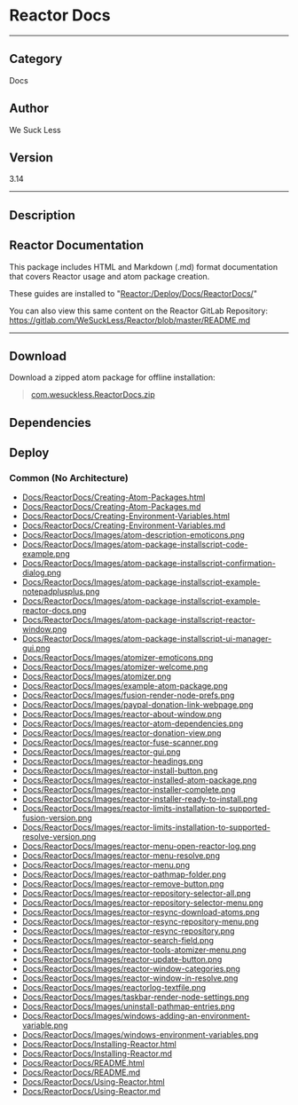 # Reactor Docs
___

## Category
Docs

## Author
We Suck Less

## Version
3.14

___

## Description
<h2>Reactor Documentation</h2> 

<p>This package includes HTML and Markdown (.md) format documentation that covers Reactor usage and atom package creation.</p>
<p>These guides are installed to "<a href="file://Reactor:/Deploy/Docs/ReactorDocs/">Reactor:/Deploy/Docs/ReactorDocs/</a>"</p>

<p>You can also view this same content on the Reactor GitLab Repository:<br>
<a href="https://gitlab.com/WeSuckLess/Reactor/blob/master/README.md">https://gitlab.com/WeSuckLess/Reactor/blob/master/README.md</a></p>


___

## Download

Download a zipped atom package for offline installation:
> [com.wesuckless.ReactorDocs.zip](https://gitlab.com/WeSuckLess/Reactor/-/archive/master/Reactor-master.zip?path=Atoms/com.wesuckless.ReactorDocs)  

## Dependencies

## Deploy

### Common (No Architecture)

<ul>
<li><a href="https://gitlab.com/WeSuckLess/Reactor/-/blob/master/Atoms/com.wesuckless.ReactorDocs/Docs/ReactorDocs/Creating-Atom-Packages.html?ref_type=heads">Docs/ReactorDocs/Creating-Atom-Packages.html</a></li>
<li><a href="https://gitlab.com/WeSuckLess/Reactor/-/blob/master/Atoms/com.wesuckless.ReactorDocs/Docs/ReactorDocs/Creating-Atom-Packages.md?ref_type=heads">Docs/ReactorDocs/Creating-Atom-Packages.md</a></li>
<li><a href="https://gitlab.com/WeSuckLess/Reactor/-/blob/master/Atoms/com.wesuckless.ReactorDocs/Docs/ReactorDocs/Creating-Environment-Variables.html?ref_type=heads">Docs/ReactorDocs/Creating-Environment-Variables.html</a></li>
<li><a href="https://gitlab.com/WeSuckLess/Reactor/-/blob/master/Atoms/com.wesuckless.ReactorDocs/Docs/ReactorDocs/Creating-Environment-Variables.md?ref_type=heads">Docs/ReactorDocs/Creating-Environment-Variables.md</a></li>
<li><a href="https://gitlab.com/WeSuckLess/Reactor/-/blob/master/Atoms/com.wesuckless.ReactorDocs/Docs/ReactorDocs/Images/atom-description-emoticons.png?ref_type=heads">Docs/ReactorDocs/Images/atom-description-emoticons.png</a></li>
<li><a href="https://gitlab.com/WeSuckLess/Reactor/-/blob/master/Atoms/com.wesuckless.ReactorDocs/Docs/ReactorDocs/Images/atom-package-installscript-code-example.png?ref_type=heads">Docs/ReactorDocs/Images/atom-package-installscript-code-example.png</a></li>
<li><a href="https://gitlab.com/WeSuckLess/Reactor/-/blob/master/Atoms/com.wesuckless.ReactorDocs/Docs/ReactorDocs/Images/atom-package-installscript-confirmation-dialog.png?ref_type=heads">Docs/ReactorDocs/Images/atom-package-installscript-confirmation-dialog.png</a></li>
<li><a href="https://gitlab.com/WeSuckLess/Reactor/-/blob/master/Atoms/com.wesuckless.ReactorDocs/Docs/ReactorDocs/Images/atom-package-installscript-example-notepadplusplus.png?ref_type=heads">Docs/ReactorDocs/Images/atom-package-installscript-example-notepadplusplus.png</a></li>
<li><a href="https://gitlab.com/WeSuckLess/Reactor/-/blob/master/Atoms/com.wesuckless.ReactorDocs/Docs/ReactorDocs/Images/atom-package-installscript-example-reactor-docs.png?ref_type=heads">Docs/ReactorDocs/Images/atom-package-installscript-example-reactor-docs.png</a></li>
<li><a href="https://gitlab.com/WeSuckLess/Reactor/-/blob/master/Atoms/com.wesuckless.ReactorDocs/Docs/ReactorDocs/Images/atom-package-installscript-reactor-window.png?ref_type=heads">Docs/ReactorDocs/Images/atom-package-installscript-reactor-window.png</a></li>
<li><a href="https://gitlab.com/WeSuckLess/Reactor/-/blob/master/Atoms/com.wesuckless.ReactorDocs/Docs/ReactorDocs/Images/atom-package-installscript-ui-manager-gui.png?ref_type=heads">Docs/ReactorDocs/Images/atom-package-installscript-ui-manager-gui.png</a></li>
<li><a href="https://gitlab.com/WeSuckLess/Reactor/-/blob/master/Atoms/com.wesuckless.ReactorDocs/Docs/ReactorDocs/Images/atomizer-emoticons.png?ref_type=heads">Docs/ReactorDocs/Images/atomizer-emoticons.png</a></li>
<li><a href="https://gitlab.com/WeSuckLess/Reactor/-/blob/master/Atoms/com.wesuckless.ReactorDocs/Docs/ReactorDocs/Images/atomizer-welcome.png?ref_type=heads">Docs/ReactorDocs/Images/atomizer-welcome.png</a></li>
<li><a href="https://gitlab.com/WeSuckLess/Reactor/-/blob/master/Atoms/com.wesuckless.ReactorDocs/Docs/ReactorDocs/Images/atomizer.png?ref_type=heads">Docs/ReactorDocs/Images/atomizer.png</a></li>
<li><a href="https://gitlab.com/WeSuckLess/Reactor/-/blob/master/Atoms/com.wesuckless.ReactorDocs/Docs/ReactorDocs/Images/example-atom-package.png?ref_type=heads">Docs/ReactorDocs/Images/example-atom-package.png</a></li>
<li><a href="https://gitlab.com/WeSuckLess/Reactor/-/blob/master/Atoms/com.wesuckless.ReactorDocs/Docs/ReactorDocs/Images/fusion-render-node-prefs.png?ref_type=heads">Docs/ReactorDocs/Images/fusion-render-node-prefs.png</a></li>
<li><a href="https://gitlab.com/WeSuckLess/Reactor/-/blob/master/Atoms/com.wesuckless.ReactorDocs/Docs/ReactorDocs/Images/paypal-donation-link-webpage.png?ref_type=heads">Docs/ReactorDocs/Images/paypal-donation-link-webpage.png</a></li>
<li><a href="https://gitlab.com/WeSuckLess/Reactor/-/blob/master/Atoms/com.wesuckless.ReactorDocs/Docs/ReactorDocs/Images/reactor-about-window.png?ref_type=heads">Docs/ReactorDocs/Images/reactor-about-window.png</a></li>
<li><a href="https://gitlab.com/WeSuckLess/Reactor/-/blob/master/Atoms/com.wesuckless.ReactorDocs/Docs/ReactorDocs/Images/reactor-atom-dependencies.png?ref_type=heads">Docs/ReactorDocs/Images/reactor-atom-dependencies.png</a></li>
<li><a href="https://gitlab.com/WeSuckLess/Reactor/-/blob/master/Atoms/com.wesuckless.ReactorDocs/Docs/ReactorDocs/Images/reactor-donation-view.png?ref_type=heads">Docs/ReactorDocs/Images/reactor-donation-view.png</a></li>
<li><a href="https://gitlab.com/WeSuckLess/Reactor/-/blob/master/Atoms/com.wesuckless.ReactorDocs/Docs/ReactorDocs/Images/reactor-fuse-scanner.png?ref_type=heads">Docs/ReactorDocs/Images/reactor-fuse-scanner.png</a></li>
<li><a href="https://gitlab.com/WeSuckLess/Reactor/-/blob/master/Atoms/com.wesuckless.ReactorDocs/Docs/ReactorDocs/Images/reactor-gui.png?ref_type=heads">Docs/ReactorDocs/Images/reactor-gui.png</a></li>
<li><a href="https://gitlab.com/WeSuckLess/Reactor/-/blob/master/Atoms/com.wesuckless.ReactorDocs/Docs/ReactorDocs/Images/reactor-headings.png?ref_type=heads">Docs/ReactorDocs/Images/reactor-headings.png</a></li>
<li><a href="https://gitlab.com/WeSuckLess/Reactor/-/blob/master/Atoms/com.wesuckless.ReactorDocs/Docs/ReactorDocs/Images/reactor-install-button.png?ref_type=heads">Docs/ReactorDocs/Images/reactor-install-button.png</a></li>
<li><a href="https://gitlab.com/WeSuckLess/Reactor/-/blob/master/Atoms/com.wesuckless.ReactorDocs/Docs/ReactorDocs/Images/reactor-installed-atom-package.png?ref_type=heads">Docs/ReactorDocs/Images/reactor-installed-atom-package.png</a></li>
<li><a href="https://gitlab.com/WeSuckLess/Reactor/-/blob/master/Atoms/com.wesuckless.ReactorDocs/Docs/ReactorDocs/Images/reactor-installer-complete.png?ref_type=heads">Docs/ReactorDocs/Images/reactor-installer-complete.png</a></li>
<li><a href="https://gitlab.com/WeSuckLess/Reactor/-/blob/master/Atoms/com.wesuckless.ReactorDocs/Docs/ReactorDocs/Images/reactor-installer-ready-to-install.png?ref_type=heads">Docs/ReactorDocs/Images/reactor-installer-ready-to-install.png</a></li>
<li><a href="https://gitlab.com/WeSuckLess/Reactor/-/blob/master/Atoms/com.wesuckless.ReactorDocs/Docs/ReactorDocs/Images/reactor-limits-installation-to-supported-fusion-version.png?ref_type=heads">Docs/ReactorDocs/Images/reactor-limits-installation-to-supported-fusion-version.png</a></li>
<li><a href="https://gitlab.com/WeSuckLess/Reactor/-/blob/master/Atoms/com.wesuckless.ReactorDocs/Docs/ReactorDocs/Images/reactor-limits-installation-to-supported-resolve-version.png?ref_type=heads">Docs/ReactorDocs/Images/reactor-limits-installation-to-supported-resolve-version.png</a></li>
<li><a href="https://gitlab.com/WeSuckLess/Reactor/-/blob/master/Atoms/com.wesuckless.ReactorDocs/Docs/ReactorDocs/Images/reactor-menu-open-reactor-log.png?ref_type=heads">Docs/ReactorDocs/Images/reactor-menu-open-reactor-log.png</a></li>
<li><a href="https://gitlab.com/WeSuckLess/Reactor/-/blob/master/Atoms/com.wesuckless.ReactorDocs/Docs/ReactorDocs/Images/reactor-menu-resolve.png?ref_type=heads">Docs/ReactorDocs/Images/reactor-menu-resolve.png</a></li>
<li><a href="https://gitlab.com/WeSuckLess/Reactor/-/blob/master/Atoms/com.wesuckless.ReactorDocs/Docs/ReactorDocs/Images/reactor-menu.png?ref_type=heads">Docs/ReactorDocs/Images/reactor-menu.png</a></li>
<li><a href="https://gitlab.com/WeSuckLess/Reactor/-/blob/master/Atoms/com.wesuckless.ReactorDocs/Docs/ReactorDocs/Images/reactor-pathmap-folder.png?ref_type=heads">Docs/ReactorDocs/Images/reactor-pathmap-folder.png</a></li>
<li><a href="https://gitlab.com/WeSuckLess/Reactor/-/blob/master/Atoms/com.wesuckless.ReactorDocs/Docs/ReactorDocs/Images/reactor-remove-button.png?ref_type=heads">Docs/ReactorDocs/Images/reactor-remove-button.png</a></li>
<li><a href="https://gitlab.com/WeSuckLess/Reactor/-/blob/master/Atoms/com.wesuckless.ReactorDocs/Docs/ReactorDocs/Images/reactor-repository-selector-all.png?ref_type=heads">Docs/ReactorDocs/Images/reactor-repository-selector-all.png</a></li>
<li><a href="https://gitlab.com/WeSuckLess/Reactor/-/blob/master/Atoms/com.wesuckless.ReactorDocs/Docs/ReactorDocs/Images/reactor-repository-selector-menu.png?ref_type=heads">Docs/ReactorDocs/Images/reactor-repository-selector-menu.png</a></li>
<li><a href="https://gitlab.com/WeSuckLess/Reactor/-/blob/master/Atoms/com.wesuckless.ReactorDocs/Docs/ReactorDocs/Images/reactor-resync-download-atoms.png?ref_type=heads">Docs/ReactorDocs/Images/reactor-resync-download-atoms.png</a></li>
<li><a href="https://gitlab.com/WeSuckLess/Reactor/-/blob/master/Atoms/com.wesuckless.ReactorDocs/Docs/ReactorDocs/Images/reactor-resync-repository-menu.png?ref_type=heads">Docs/ReactorDocs/Images/reactor-resync-repository-menu.png</a></li>
<li><a href="https://gitlab.com/WeSuckLess/Reactor/-/blob/master/Atoms/com.wesuckless.ReactorDocs/Docs/ReactorDocs/Images/reactor-resync-repository.png?ref_type=heads">Docs/ReactorDocs/Images/reactor-resync-repository.png</a></li>
<li><a href="https://gitlab.com/WeSuckLess/Reactor/-/blob/master/Atoms/com.wesuckless.ReactorDocs/Docs/ReactorDocs/Images/reactor-search-field.png?ref_type=heads">Docs/ReactorDocs/Images/reactor-search-field.png</a></li>
<li><a href="https://gitlab.com/WeSuckLess/Reactor/-/blob/master/Atoms/com.wesuckless.ReactorDocs/Docs/ReactorDocs/Images/reactor-tools-atomizer-menu.png?ref_type=heads">Docs/ReactorDocs/Images/reactor-tools-atomizer-menu.png</a></li>
<li><a href="https://gitlab.com/WeSuckLess/Reactor/-/blob/master/Atoms/com.wesuckless.ReactorDocs/Docs/ReactorDocs/Images/reactor-update-button.png?ref_type=heads">Docs/ReactorDocs/Images/reactor-update-button.png</a></li>
<li><a href="https://gitlab.com/WeSuckLess/Reactor/-/blob/master/Atoms/com.wesuckless.ReactorDocs/Docs/ReactorDocs/Images/reactor-window-categories.png?ref_type=heads">Docs/ReactorDocs/Images/reactor-window-categories.png</a></li>
<li><a href="https://gitlab.com/WeSuckLess/Reactor/-/blob/master/Atoms/com.wesuckless.ReactorDocs/Docs/ReactorDocs/Images/reactor-window-in-resolve.png?ref_type=heads">Docs/ReactorDocs/Images/reactor-window-in-resolve.png</a></li>
<li><a href="https://gitlab.com/WeSuckLess/Reactor/-/blob/master/Atoms/com.wesuckless.ReactorDocs/Docs/ReactorDocs/Images/reactorlog-textfile.png?ref_type=heads">Docs/ReactorDocs/Images/reactorlog-textfile.png</a></li>
<li><a href="https://gitlab.com/WeSuckLess/Reactor/-/blob/master/Atoms/com.wesuckless.ReactorDocs/Docs/ReactorDocs/Images/taskbar-render-node-settings.png?ref_type=heads">Docs/ReactorDocs/Images/taskbar-render-node-settings.png</a></li>
<li><a href="https://gitlab.com/WeSuckLess/Reactor/-/blob/master/Atoms/com.wesuckless.ReactorDocs/Docs/ReactorDocs/Images/uninstall-pathmap-entries.png?ref_type=heads">Docs/ReactorDocs/Images/uninstall-pathmap-entries.png</a></li>
<li><a href="https://gitlab.com/WeSuckLess/Reactor/-/blob/master/Atoms/com.wesuckless.ReactorDocs/Docs/ReactorDocs/Images/windows-adding-an-environment-variable.png?ref_type=heads">Docs/ReactorDocs/Images/windows-adding-an-environment-variable.png</a></li>
<li><a href="https://gitlab.com/WeSuckLess/Reactor/-/blob/master/Atoms/com.wesuckless.ReactorDocs/Docs/ReactorDocs/Images/windows-environment-variables.png?ref_type=heads">Docs/ReactorDocs/Images/windows-environment-variables.png</a></li>
<li><a href="https://gitlab.com/WeSuckLess/Reactor/-/blob/master/Atoms/com.wesuckless.ReactorDocs/Docs/ReactorDocs/Installing-Reactor.html?ref_type=heads">Docs/ReactorDocs/Installing-Reactor.html</a></li>
<li><a href="https://gitlab.com/WeSuckLess/Reactor/-/blob/master/Atoms/com.wesuckless.ReactorDocs/Docs/ReactorDocs/Installing-Reactor.md?ref_type=heads">Docs/ReactorDocs/Installing-Reactor.md</a></li>
<li><a href="https://gitlab.com/WeSuckLess/Reactor/-/blob/master/Atoms/com.wesuckless.ReactorDocs/Docs/ReactorDocs/README.html?ref_type=heads">Docs/ReactorDocs/README.html</a></li>
<li><a href="https://gitlab.com/WeSuckLess/Reactor/-/blob/master/Atoms/com.wesuckless.ReactorDocs/Docs/ReactorDocs/README.md?ref_type=heads">Docs/ReactorDocs/README.md</a></li>
<li><a href="https://gitlab.com/WeSuckLess/Reactor/-/blob/master/Atoms/com.wesuckless.ReactorDocs/Docs/ReactorDocs/Using-Reactor.html?ref_type=heads">Docs/ReactorDocs/Using-Reactor.html</a></li>
<li><a href="https://gitlab.com/WeSuckLess/Reactor/-/blob/master/Atoms/com.wesuckless.ReactorDocs/Docs/ReactorDocs/Using-Reactor.md?ref_type=heads">Docs/ReactorDocs/Using-Reactor.md</a></li>
</ul>
